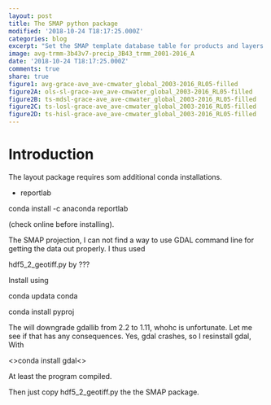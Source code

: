```yaml
---
layout: post
title: The SMAP python package
modified: '2018-10-24 T18:17:25.000Z'
categories: blog
excerpt: "Set the SMAP template database table for products and layers."
image: avg-trmm-3b43v7-precip_3B43_trmm_2001-2016_A
date: '2018-10-24 T18:17:25.000Z'
comments: true
share: true
figure1: avg-grace-ave_ave-cmwater_global_2003-2016_RL05-filled
figure2A: ols-sl-grace-ave_ave-cmwater_global_2003-2016_RL05-filled
figure2B: ts-mdsl-grace-ave_ave-cmwater_global_2003-2016_RL05-filled
figure2C: ts-losl-grace-ave_ave-cmwater_global_2003-2016_RL05-filled
figure2D: ts-hisl-grace-ave_ave-cmwater_global_2003-2016_RL05-filled
---
```


# Introduction

The layout package requires som additional conda installations.

- reportlab

conda install -c anaconda reportlab

(check online before installing).



The SMAP projection, I can not find a way to use GDAL command line for getting the data out properly. I thus used

hdf5_2_geotiff.py by ???

Install using

conda updata conda

conda install pyproj

The will downgrade gdallib from 2.2 to 1.11, whohc is unfortunate. Let me see if that has any consequences. Yes, gdal crashes, so I resinstall gdal, With

<>conda install gdal<>

At least the program compiled.

Then just copy hdf5_2_geotiff.py the the SMAP package.
